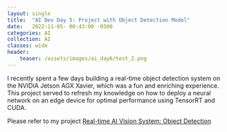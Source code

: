 ```yaml
---
layout: single
title:  "AI Dev Day 5: Project with Object Detection Model"
date:   2022-11-05- 00:43:00 -0500
categories: AI
collection: AI
classes: wide
header:
    teaser: /assets/images/ai_day6/test_2.png
--- 
```

I recently spent a few days building a real-time object detection system on the NVIDIA Jetson AGX Xavier, which was a fun and enriching experience. This project served to refresh my knowledge on how to deploy a neural network on an edge device for optimal performance using TensorRT and CUDA.

Please refer to my project <a href="https://junyaopu.github.io/projects/2022-10-20-OD/">Real-time AI Vision System: Object Detection</a>


